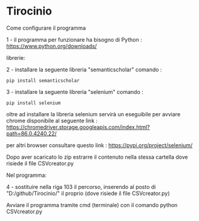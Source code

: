 # Tirocinio
Come configurare il programma

1 - il programma per funzionare ha bisogno di Python : https://www.python.org/downloads/

librerie:

2 - installare la seguente libreria "semanticscholar" comando : 
    
    pip install semanticscholar

3 - installare la seguente libreria "selenium" comando : 

    pip install selenium
    
oltre ad installare la libreria selenium servirà un eseguibile per avviare chrome disponibile al seguente link : https://chromedriver.storage.googleapis.com/index.html?path=86.0.4240.22/

per altri browser consultare questo link : https://pypi.org/project/selenium/

Dopo aver scaricato lo zip estrarre il contenuto nella stessa cartella dove risiede il file CSVcreator.py
    
Nel programma:

4 - sostituire nella riga 103 il percorso, inserendo al posto di "D:/github/Tirocinio/" il proprio
(dove risiede il file CSVcreator.py)
    
Avviare il programma tramite cmd (terminale) con il comando python CSVcreator.py

